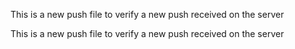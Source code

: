 This is a new push file to verify a new push received on the server

This is a new push file to verify a new push received on the server
